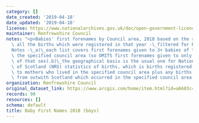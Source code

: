 ```yaml
---
category: []
date_created: '2019-04-18'
date_updated: '2019-04-18'
license: https://www.nationalarchives.gov.uk/doc/open-government-licence/version/3/
maintainer: Renfrewshire Council
notes: "<p>Babies' first forenames by Council area, 2018 based on the records for\
  \ all the births which were registered in that year -\_filtered for Renfrewshire.\_\
  Notes -\_a)\_each list covers first forenames given to 3+ babies of that sex in\
  \ the specified council area (so OMITS first forenames given to only 1-2 babies\
  \ of that sex).b)\_the geographical basis is the usual one for National Records\
  \ of Scotland (NRS) statistics of births, which is births registered in Scotland\
  \ to mothers who lived in the specified council area plus any births to mothers\
  \ from outwith Scotland which occurred in the specified council area.</p>"
organization: Renfrewshire Council
original_dataset_link: https://www.arcgis.com/home/item.html?id=a6603c44e7d44c1fbc124068c8c53426
records: 90
resources: []
schema: default
title: Baby First Names 2018 (boys)
---
```


